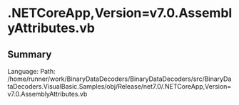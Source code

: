 ﻿# .NETCoreApp,Version=v7.0.AssemblyAttributes.vb

## Summary

Language: 
Path: /home/runner/work/BinaryDataDecoders/BinaryDataDecoders/src/BinaryDataDecoders.VisualBasic.Samples/obj/Release/net7.0/.NETCoreApp,Version=v7.0.AssemblyAttributes.vb

